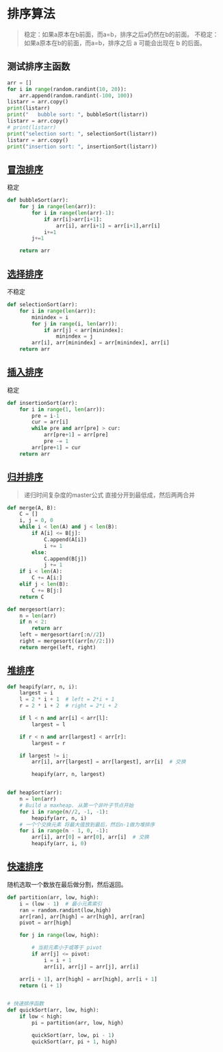 # 排序算法

> 稳定：如果a原本在b前面，而a=b，排序之后a仍然在b的前面。
> 不稳定：如果a原本在b的前面，而a=b，排序之后 a 可能会出现在 b 的后面。

## 测试排序主函数
```python
arr = []
for i in range(random.randint(10, 20)):
    arr.append(random.randint(-100, 100))
listarr = arr.copy()
print(listarr)
print("   bubble sort: ", bubbleSort(listarr))
listarr = arr.copy()
# print(listarr)
print("selection sort: ", selectionSort(listarr))
listarr = arr.copy()
print("insertion sort: ", insertionSort(listarr))
```
## [冒泡排序]()
稳定
```python
def bubbleSort(arr):
    for j in range(len(arr)):
        for i in range(len(arr)-1):
            if arr[i]>arr[i+1]:
                arr[i], arr[i+1] = arr[i+1],arr[i]
            i+=1
        j+=1

    return arr
```

## [选择排序]()
不稳定
```python
def selectionSort(arr):
    for i in range(len(arr)):
        minindex = i
        for j in range(i, len(arr)):
            if arr[j] < arr[minindex]:
                minindex = j
        arr[i], arr[minindex] = arr[minindex], arr[i]
    return arr
```

## [插入排序]()
稳定
```python
def insertionSort(arr):
    for i in range(1, len(arr)):
        pre = i-1
        cur = arr[i]
        while pre and arr[pre] > cur:
            arr[pre+1] = arr[pre]
            pre -= 1
        arr[pre+1] = cur
    return arr
```

## [归并排序]()
> 递归时间复杂度的master公式
直接分开到最低成，然后两两合并
```python
def merge(A, B):
    C = []
    i, j = 0, 0
    while i < len(A) and j < len(B):
        if A[i] <= B[j]:
            C.append(A[i])
            i += 1
        else:
            C.append(B[j])
            j += 1
    if i < len(A):
        C += A[i:]
    elif j < len(B):
        C += B[j:]
    return C

def mergesort(arr):
    n = len(arr)
    if n < 2:
        return arr
    left = mergesort(arr[:n//2])
    right = mergesort((arr[n//2:]))
    return merge(left, right)
```

## [堆排序]()

```python
def heapify(arr, n, i):
    largest = i
    l = 2 * i + 1  # left = 2*i + 1
    r = 2 * i + 2  # right = 2*i + 2

    if l < n and arr[i] < arr[l]:
        largest = l

    if r < n and arr[largest] < arr[r]:
        largest = r

    if largest != i:
        arr[i], arr[largest] = arr[largest], arr[i]  # 交换

        heapify(arr, n, largest)


def heapSort(arr):
    n = len(arr)
    # Build a maxheap. 从第一个非叶子节点开始
    for i in range(n//2, -1, -1):
        heapify(arr, n, i)
    # 一个个交换元素 将最大值放到最后，然后n-1做为堆排序
    for i in range(n - 1, 0, -1):
        arr[i], arr[0] = arr[0], arr[i]  # 交换
        heapify(arr, i, 0)
```

## [快速排序]()
随机选取一个数放在最后做分割，然后返回。
```python
def partition(arr, low, high):
    i = (low - 1)  # 最小元素索引
    ran = random.randint(low,high)
    arr[ran], arr[high] = arr[high], arr[ran]
    pivot = arr[high]

    for j in range(low, high):

        # 当前元素小于或等于 pivot
        if arr[j] <= pivot:
            i = i + 1
            arr[i], arr[j] = arr[j], arr[i]

    arr[i + 1], arr[high] = arr[high], arr[i + 1]
    return (i + 1)


# 快速排序函数
def quickSort(arr, low, high):
    if low < high:
        pi = partition(arr, low, high)

        quickSort(arr, low, pi - 1)
        quickSort(arr, pi + 1, high)

```

## []()

```python

```

## []()

```python

```

## []()

```python

```

## []()

```python

```

## []()

```python

```

## []()

```python

```
